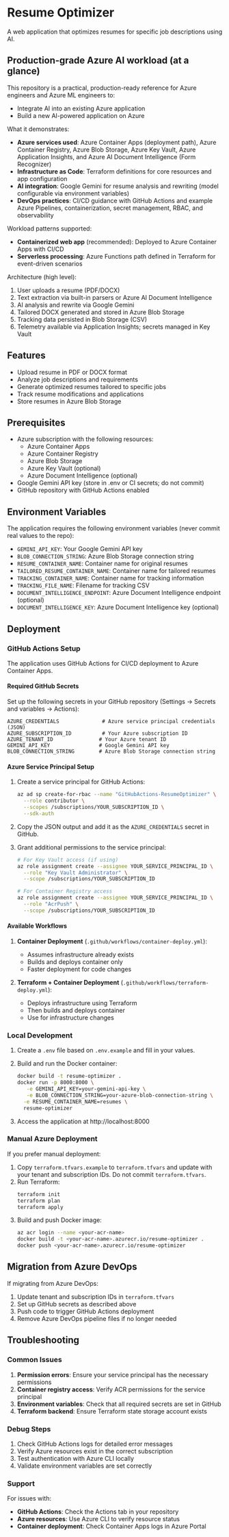 # Resume Optimizer

A web application that optimizes resumes for specific job descriptions using AI.

## Production-grade Azure AI workload (at a glance)

This repository is a practical, production-ready reference for Azure engineers and Azure ML engineers to:

- Integrate AI into an existing Azure application
- Build a new AI-powered application on Azure

What it demonstrates:

- **Azure services used**: Azure Container Apps (deployment path), Azure Container Registry, Azure Blob Storage, Azure Key Vault, Azure Application Insights, and Azure AI Document Intelligence (Form Recognizer)
- **Infrastructure as Code**: Terraform definitions for core resources and app configuration
- **AI integration**: Google Gemini for resume analysis and rewriting (model configurable via environment variables)
- **DevOps practices**: CI/CD guidance with GitHub Actions and example Azure Pipelines, containerization, secret management, RBAC, and observability

Workload patterns supported:

- **Containerized web app** (recommended): Deployed to Azure Container Apps with CI/CD
- **Serverless processing**: Azure Functions path defined in Terraform for event-driven scenarios

Architecture (high level):

1. User uploads a resume (PDF/DOCX)
2. Text extraction via built-in parsers or Azure AI Document Intelligence
3. AI analysis and rewrite via Google Gemini
4. Tailored DOCX generated and stored in Azure Blob Storage
5. Tracking data persisted in Blob Storage (CSV)
6. Telemetry available via Application Insights; secrets managed in Key Vault

## Features

- Upload resume in PDF or DOCX format
- Analyze job descriptions and requirements
- Generate optimized resumes tailored to specific jobs
- Track resume modifications and applications
- Store resumes in Azure Blob Storage

## Prerequisites

- Azure subscription with the following resources:
  - Azure Container Apps
  - Azure Container Registry
  - Azure Blob Storage
  - Azure Key Vault (optional)
  - Azure Document Intelligence (optional)
- Google Gemini API key (store in .env or CI secrets; do not commit)
- GitHub repository with GitHub Actions enabled

## Environment Variables

The application requires the following environment variables (never commit real values to the repo):

- `GEMINI_API_KEY`: Your Google Gemini API key
- `BLOB_CONNECTION_STRING`: Azure Blob Storage connection string
- `RESUME_CONTAINER_NAME`: Container name for original resumes
- `TAILORED_RESUME_CONTAINER_NAME`: Container name for tailored resumes 
- `TRACKING_CONTAINER_NAME`: Container name for tracking information
- `TRACKING_FILE_NAME`: Filename for tracking CSV
- `DOCUMENT_INTELLIGENCE_ENDPOINT`: Azure Document Intelligence endpoint (optional)
- `DOCUMENT_INTELLIGENCE_KEY`: Azure Document Intelligence key (optional)

## Deployment

### GitHub Actions Setup

The application uses GitHub Actions for CI/CD deployment to Azure Container Apps.

#### Required GitHub Secrets

Set up the following secrets in your GitHub repository (Settings → Secrets and variables → Actions):

```
AZURE_CREDENTIALS              # Azure service principal credentials (JSON)
AZURE_SUBSCRIPTION_ID          # Your Azure subscription ID
AZURE_TENANT_ID               # Your Azure tenant ID
GEMINI_API_KEY                # Google Gemini API key
BLOB_CONNECTION_STRING        # Azure Blob Storage connection string
```

#### Azure Service Principal Setup

1. Create a service principal for GitHub Actions:
   ```bash
   az ad sp create-for-rbac --name "GitHubActions-ResumeOptimizer" \
     --role contributor \
     --scopes /subscriptions/YOUR_SUBSCRIPTION_ID \
     --sdk-auth
   ```

2. Copy the JSON output and add it as the `AZURE_CREDENTIALS` secret in GitHub.

3. Grant additional permissions to the service principal:
   ```bash
   # For Key Vault access (if using)
   az role assignment create --assignee YOUR_SERVICE_PRINCIPAL_ID \
     --role "Key Vault Administrator" \
     --scope /subscriptions/YOUR_SUBSCRIPTION_ID
   
   # For Container Registry access
   az role assignment create --assignee YOUR_SERVICE_PRINCIPAL_ID \
     --role "AcrPush" \
     --scope /subscriptions/YOUR_SUBSCRIPTION_ID
   ```

#### Available Workflows

1. **Container Deployment** (`.github/workflows/container-deploy.yml`):
   - Assumes infrastructure already exists
   - Builds and deploys container only
   - Faster deployment for code changes

2. **Terraform + Container Deployment** (`.github/workflows/terraform-deploy.yml`):
   - Deploys infrastructure using Terraform
   - Then builds and deploys container
   - Use for infrastructure changes

### Local Development

1. Create a `.env` file based on `.env.example` and fill in your values.

2. Build and run the Docker container:
   ```bash
   docker build -t resume-optimizer .
   docker run -p 8000:8000 \
      -e GEMINI_API_KEY=your-gemini-api-key \
      -e BLOB_CONNECTION_STRING=your-azure-blob-connection-string \
     -e RESUME_CONTAINER_NAME=resumes \
     resume-optimizer
   ```

2. Access the application at http://localhost:8000

### Manual Azure Deployment

If you prefer manual deployment:

1. Copy `terraform.tfvars.example` to `terraform.tfvars` and update with your tenant and subscription IDs. Do not commit `terraform.tfvars`.
2. Run Terraform:
   ```bash
   terraform init
   terraform plan
   terraform apply
   ```
3. Build and push Docker image:
   ```bash
   az acr login --name <your-acr-name>
   docker build -t <your-acr-name>.azurecr.io/resume-optimizer .
   docker push <your-acr-name>.azurecr.io/resume-optimizer
   ```

## Migration from Azure DevOps

If migrating from Azure DevOps:

1. Update tenant and subscription IDs in `terraform.tfvars`
2. Set up GitHub secrets as described above
3. Push code to trigger GitHub Actions deployment
4. Remove Azure DevOps pipeline files if no longer needed

## Troubleshooting

### Common Issues

1. **Permission errors**: Ensure your service principal has the necessary permissions
2. **Container registry access**: Verify ACR permissions for the service principal
3. **Environment variables**: Check that all required secrets are set in GitHub
4. **Terraform backend**: Ensure Terraform state storage account exists

### Debug Steps

1. Check GitHub Actions logs for detailed error messages
2. Verify Azure resources exist in the correct subscription
3. Test authentication with Azure CLI locally
4. Validate environment variables are set correctly

### Support

For issues with:
- **GitHub Actions**: Check the Actions tab in your repository
- **Azure resources**: Use Azure CLI to verify resource status
- **Container deployment**: Check Container Apps logs in Azure Portal 